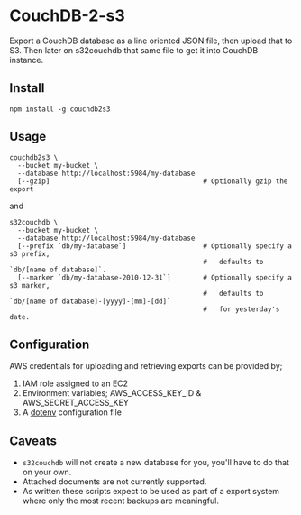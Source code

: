 # CouchDB-2-s3

Export a CouchDB database as a line oriented JSON file, then upload that to S3.
Then later on s32couchdb that same file to get it into CouchDB instance.

## Install

    npm install -g couchdb2s3

## Usage

```
couchdb2s3 \
  --bucket my-bucket \
  --database http://localhost:5984/my-database
  [--gzip]                                      # Optionally gzip the export
```

and

```
s32couchdb \
  --bucket my-bucket \
  --database http://localhost:5984/my-database
  [--prefix `db/my-database`]                   # Optionally specify a s3 prefix,
                                                #   defaults to `db/[name of database]`.
  [--marker `db/my-database-2010-12-31`]        # Optionally specify a s3 marker,
                                                #   defaults to `db/[name of database]-[yyyy]-[mm]-[dd]`
                                                #   for yesterday's date.
```

## Configuration

AWS credentials for uploading and retrieving exports can be provided by;

1. IAM role assigned to an EC2
2. Environment variables; AWS_ACCESS_KEY_ID & AWS_SECRET_ACCESS_KEY
3. A [dotenv](https://www.npmjs.org/package/dotenv) configuration file

## Caveats

* `s32couchdb` will not create a new database for you, you'll have to do that on your own.
* Attached documents are not currently supported.
* As written these scripts expect to be used as part of a export system where only the most recent backups are meaningful.
